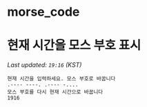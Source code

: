 # morse_code
# 현재 시간을 모스 부호 표시
<!-- MORSE_TIME_START -->
_Last updated: `19:16` (KST)_

```
현재 시간을 입력하세요. 모스 부호로 바꿉니다
.---- ----. .---- -....
모스 부호를 다시 현재 시간으로 바꿉니다
1916
```
<!-- MORSE_TIME_END -->
